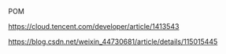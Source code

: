 POM

https://cloud.tencent.com/developer/article/1413543

https://blog.csdn.net/weixin_44730681/article/details/115015445